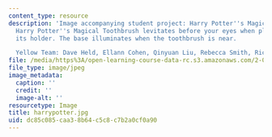 ```yaml
---
content_type: resource
description: 'Image accompanying student project: Harry Potter''s Magical Toothbrush.
  Harry Potter''s Magical Toothbrush levitates before your eyes when placed inside
  its holder. The base illuminates when the toothbrush is near.

  Yellow Team: Dave Held, Ellann Cohen, Qinyuan Liu, Rebecca Smith, Ricky Diaz.'
file: /media/https%3A/open-learning-course-data-rc.s3.amazonaws.com/2-00b-toy-product-design-spring-2008/dc85c085caa38b64c5c8c7b2a0cf0a90_harrypotter.jpg
file_type: image/jpeg
image_metadata:
  caption: ''
  credit: ''
  image-alt: ''
resourcetype: Image
title: harrypotter.jpg
uid: dc85c085-caa3-8b64-c5c8-c7b2a0cf0a90
---
```

